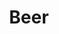 ---
templateKey: blog-post
featuredpost: false
featuredimage: /assets/Beer.png
title: Beer
description: Artisan Goods
testfield: 692
---